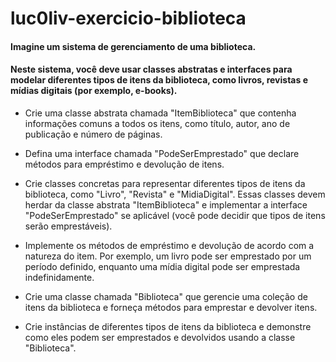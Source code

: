 # luc0liv-exercicio-biblioteca

#### Imagine um sistema de gerenciamento de uma biblioteca.
#### Neste sistema, você deve usar classes abstratas e interfaces para modelar diferentes tipos de itens da biblioteca, como livros, revistas e mídias digitais (por exemplo, e-books).

- Crie uma classe abstrata chamada "ItemBiblioteca" que contenha informações comuns a todos os itens, como título, autor, ano de publicação e número de páginas.

- Defina uma interface chamada "PodeSerEmprestado" que declare métodos para empréstimo e devolução de itens.

- Crie classes concretas para representar diferentes tipos de itens da biblioteca, como "Livro", "Revista" e "MidiaDigital". Essas classes devem herdar da classe abstrata "ItemBiblioteca" e implementar a interface "PodeSerEmprestado" se aplicável (você pode decidir que tipos de itens serão emprestáveis).

- Implemente os métodos de empréstimo e devolução de acordo com a natureza do item. Por exemplo, um livro pode ser emprestado por um período definido, enquanto uma mídia digital pode ser emprestada indefinidamente.

- Crie uma classe chamada "Biblioteca" que gerencie uma coleção de itens da biblioteca e forneça métodos para emprestar e devolver itens.

- Crie instâncias de diferentes tipos de itens da biblioteca e demonstre como eles podem ser emprestados e devolvidos usando a classe "Biblioteca".
